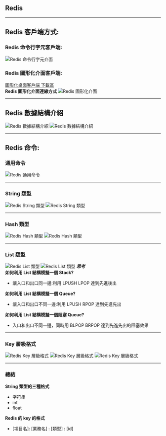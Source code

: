 ## Redis 

---

##  Redis 客戶端方式:
### Redis 命令行字元客戶端:
![Redis 命令行字元介面](picture/Redis_6.png)
### Redis 圖形化介面客戶端:
[圖形化桌面客戶端 下載區](https://github.com/lework/RedisDesktopManager-Windows/releases)  
**Redis 圖形化介面連線方式**
![Redis 圖形化介面](picture/Redis_5.png)

---

## Redis 數據結構介紹
![Redis 數據結構介紹](picture/Redis_7.png)
![Redis 數據結構介紹](picture/Redis_8.png)

---

## Redis 命令:
### 通用命令
![Redis 通用命令](picture/Redis_9.png)

---

### String 類型
![Redis String 類型](picture/Redis_10.png)
![Redis String 類型](picture/Redis_11.png)

---

### Hash 類型
![Redis Hash 類型](picture/Hash.png)
![Redis Hash 類型](picture/Hash_1.png)

---

### List 類型
![Redis List 類型](picture/List.png)
![Redis List 類型](picture/List_1.png)
***思考***  
**如何利用 List 結構模擬一個 Stack?**
- 讓入口和出口同一邊:利用 LPUSH LPOP 達到先進後出

**如何利用 List 結構模擬一個 Queue?**
- 讓入口和出口不同一邊:利用 LPUSH RPOP 達到先進先出

**如何利用 List 結構模擬一個阻塞 Queue?**
- 入口和出口不同一邊，同時用 BLPOP BRPOP 達到先進先出的阻塞效果

---

### Key 層級格式
![Redis Key 層級格式](picture/Key.png)
![Redis Key 層級格式](picture/Key_1.png)
![Redis Key 層級格式](picture/Key_2.png)

---

### 總結
**String 類型的三種格式**
- 字符串
- int
- float  

**Redis 的 key 的格式**
- [項目名]: [業務名] : [類型] : [id]


